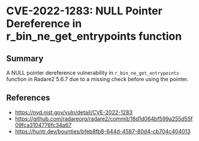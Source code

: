 # CVE-2022-1283: NULL Pointer Dereference in r_bin_ne_get_entrypoints function

## Summary

A NULL pointer dereference vulnerability  in `r_bin_ne_get_entrypoints` function in Radare2 5.6.7 due to a missing check before using the pointer.



## References

- https://nvd.nist.gov/vuln/detail/CVE-2022-1283
- https://github.com/radareorg/radare2/commit/18d1d064bf599a255d55f09fca3104776fc34a67	
- https://huntr.dev/bounties/bfeb8fb8-644d-4587-80d4-cb704c404013